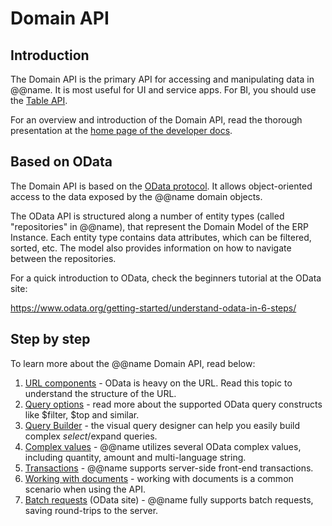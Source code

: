 # Domain API 

## Introduction

The Domain API is the primary API for accessing and manipulating data in @@name.
It is most useful for UI and service apps.
For BI, you should use the [Table API](../table-api/index.md).

For an overview and introduction of the Domain API, read the thorough presentation at the [home page of the developer docs](~/index.md#the-domain-api).

## Based on OData

The Domain API is based on the [OData protocol](https://www.odata.org/).
It allows object-oriented access to the data exposed by the @@name domain objects.

The OData API is structured along a number of entity types (called "repositories" in @@name), that represent the Domain Model of the ERP Instance.
Each entity type contains data attributes, which can be filtered, sorted, etc.
The model also provides information on how to navigate between the repositories.

For a quick introduction to OData, check the beginners tutorial at the OData site:

<https://www.odata.org/getting-started/understand-odata-in-6-steps/>

## Step by step

To learn more about the @@name Domain API, read below:

1. [URL components](url-components.md) - OData is heavy on the URL. Read this topic to understand the structure of the URL.
1. [Query options](query-options/index.md) - read more about the supported OData query constructs like $filter, $top and similar.
1. [Query Builder](query-builder.md) - the visual query designer can help you easily build complex $select/$expand queries.
1. [Complex values](complex-values.md) - @@name utilizes several OData complex values, including quantity, amount and multi-language string.
1. [Transactions](transactions.md) - @@name supports server-side front-end transactions.
1. [Working with documents](working-with-documents.md) - working with documents is a common scenario when using the API.
1. [Batch requests](https://www.odata.org/getting-started/advanced-tutorial/#batch) (OData site) - @@name fully supports batch requests, saving round-trips to the server.
